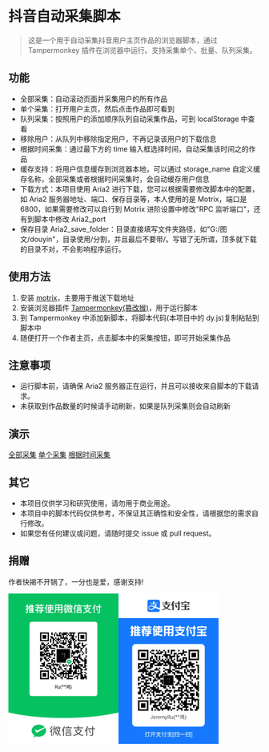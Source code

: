 # 抖音自动采集脚本

> 这是一个用于自动采集抖音用户主页作品的浏览器脚本，通过 Tampermonkey 插件在浏览器中运行。支持采集单个、批量、队列采集。

## 功能

-   全部采集：自动滚动页面并采集用户的所有作品
-   单个采集：打开用户主页，然后点击作品即可看到
-   队列采集：按照用户的添加顺序队列自动采集作品，可到 localStorage 中查看
-   移除用户：从队列中移除指定用户，不再记录该用户的下载信息
-   根据时间采集：通过最下方的 time 输入框选择时间，自动采集该时间之的作品
-   缓存支持：将用户信息缓存到浏览器本地，可以通过 storage_name 自定义缓存名称，全部采集或者根据时间采集时，会自动缓存用户信息
-   下载方式：本项目使用 Aria2 进行下载，您可以根据需要修改脚本中的配置，如 Aria2 服务器地址、端口、保存目录等，本人使用的是 Motrix，端口是 6800，如果需要修改可以自行到 Motrix 进阶设置中修改"RPC 监听端口"，还有到脚本中修改 Aria2_port
-   保存目录 Aria2_save_folder：目录直接填写文件夹路径，如"G:/图文/douyin"，目录使用/分割，并且最后不要带/。写错了无所谓，顶多就下载的目录不对，不会影响程序运行。

## 使用方法

1.  安装 [motrix](https://motrix.app/)，主要用于推送下载地址
2.  安装浏览器插件 [Tampermonkey(篡改猴)](https://microsoftedge.microsoft.com/addons/detail/%E7%AF%A1%E6%94%B9%E7%8C%B4/iikmkjmpaadaobahmlepeloendndfphd?hl=zh-CN)，用于运行脚本
3.  到 Tampermonkey 中添加新脚本，将脚本代码(本项目中的 dy.js)复制粘贴到脚本中
4.  随便打开一个作者主页，点击脚本中的采集按钮，即可开始采集作品

## 注意事项

-   运行脚本前，请确保 Aria2 服务器正在运行，并且可以接收来自脚本的下载请求。
-   未获取到作品数量的时候请手动刷新，如果是队列采集则会自动刷新

## 演示

[全部采集](https://source.rukk.top/video/v1.mp4)
[单个采集](https://source.rukk.top/video/v1.mp4)
[根据时间采集](https://source.rukk.top/video/v1.mp4)

## 其它

-   本项目仅供学习和研究使用，请勿用于商业用途。
-   本项目中的脚本代码仅供参考，不保证其正确性和安全性，请根据您的需求自行修改。
-   如果您有任何建议或问题，请随时提交 issue 或 pull request。

## 捐赠

作者快揭不开锅了，一分也是爱，感谢支持!

![支付宝](./images/pay.jpeg)
